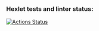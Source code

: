 ### Hexlet tests and linter status:
[![Actions Status](https://github.com/matvey532/data-analytics-project-100/actions/workflows/hexlet-check.yml/badge.svg)](https://github.com/matvey532/data-analytics-project-100/actions)